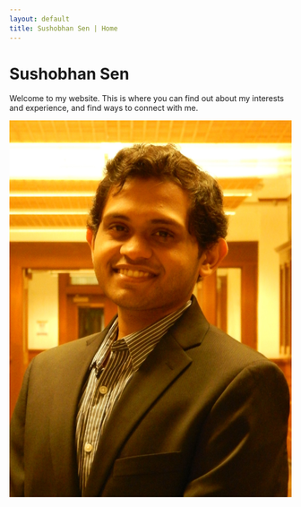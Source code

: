 ```yaml
---
layout: default
title: Sushobhan Sen | Home
---
```


# Sushobhan Sen
Welcome to my website. This is where you can find out about my interests and experience, and find ways to connect with me.

![Sen Pro Pic][pro-pic]

[pro-pic]: /images/sen-pro-pic.jpg
